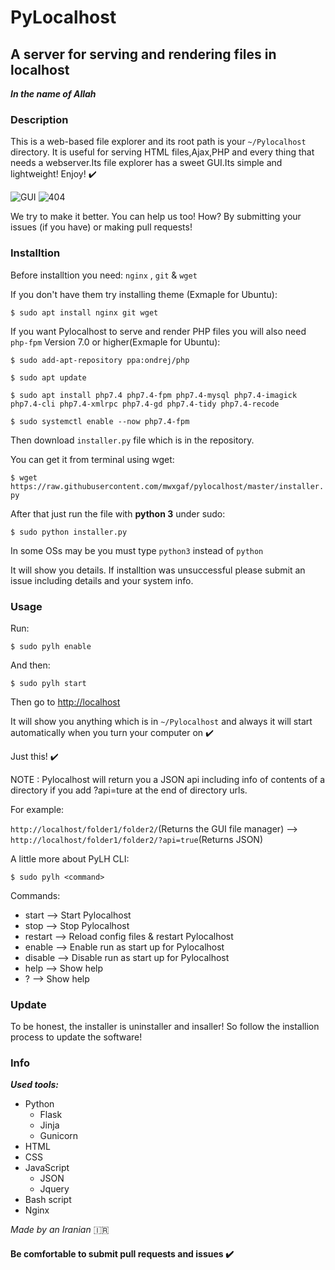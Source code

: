 # PyLocalhost
## A server for serving and rendering files in localhost 

**_In the name of Allah_**

### Description

This is a web-based file explorer and its root path is your `~/Pylocalhost` directory. It is useful for serving HTML files,Ajax,PHP and every thing that needs a webserver.Its file explorer has a sweet GUI.Its simple and lightweight! Enjoy! :heavy_check_mark: 

![GUI](https://raw.githubusercontent.com/mwxgaf/pylocalhost/master/static/image/explorer.png)
![404](https://raw.githubusercontent.com/mwxgaf/pylocalhost/master/static/image/404.png)

We try to make it better. You can help us too! How? By submitting your issues (if you have) or making pull requests!

### Installtion

Before installtion you need: `nginx` , `git` & `wget`

If you don't have them try installing theme
(Exmaple for Ubuntu):

`$ sudo apt install nginx git wget`

If you want Pylocalhost to serve and render PHP files you will also need `php-fpm` Version 7.0 or higher(Exmaple for Ubuntu):

`$ sudo add-apt-repository ppa:ondrej/php`

`$ sudo apt update`

`$ sudo apt install php7.4 php7.4-fpm php7.4-mysql php7.4-imagick php7.4-cli php7.4-xmlrpc php7.4-gd php7.4-tidy php7.4-recode`

`$ sudo systemctl enable --now php7.4-fpm`

Then download `installer.py` file which is in the repository.

You can get it from terminal using wget:

`$ wget https://raw.githubusercontent.com/mwxgaf/pylocalhost/master/installer.py`

After that just run the file with **python 3** under sudo:

`$ sudo python installer.py`

In some OSs may be you must type `python3` instead of `python`

It will show you details. If installtion was unsuccessful please submit an issue including details and your system info.

### Usage

Run:

`$ sudo pylh enable`

And then:

`$ sudo pylh start`

Then go to [http://localhost](http://localhost)

It will show you anything which is in `~/Pylocalhost` and always it will start automatically when you turn your computer on :heavy_check_mark: 

Just this! :heavy_check_mark: 

NOTE : Pylocalhost will return you a JSON api including info of contents of a directory if you add ?api=ture at the end of directory urls.

For example:

`http://localhost/folder1/folder2/`(Returns the GUI file manager) --> `http://localhost/folder1/folder2/?api=true`(Returns JSON)

A little more about PyLH CLI:

`$ sudo pylh <command>`

Commands: 

* start --> Start Pylocalhost
* stop --> Stop Pylocalhost
* restart --> Reload config files & restart Pylocalhost
* enable --> Enable run as start up for Pylocalhost
* disable --> Disable run as start up for Pylocalhost
* help --> Show help
* ? --> Show help

### Update

To be honest, the installer is uninstaller and insaller! So follow the installion process to update the software!

### Info

***Used tools:***

* Python
    * Flask
    * Jinja
    * Gunicorn
* HTML
* CSS
* JavaScript
    * JSON
    * Jquery
* Bash script
* Nginx

_Made by an Iranian_ :iran:

#### Be comfortable to submit pull requests and issues :heavy_check_mark: 